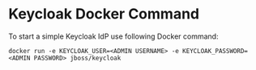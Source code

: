 # Keycloak Docker Command
To start a simple Keycloak IdP use following Docker command:

```
docker run -e KEYCLOAK_USER=<ADMIN USERNAME> -e KEYCLOAK_PASSWORD=<ADMIN PASSWORD> jboss/keycloak
```
